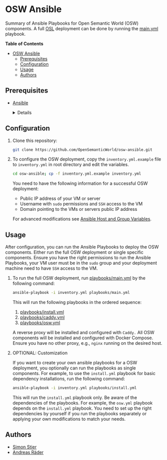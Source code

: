# OSW Ansible

Summary of Ansible Playbooks for Open Semantic World (OSW) components.
A full [OSL](https://github.com/OpenSemanticLab) deployment can be done by running the [main.yml](playbooks/main.yml) playbook.

<!-- vscode-markdown-toc -->
<!-- markdownlint-disable-next-line MD036 -->
**Table of Contents**

- [OSW Ansible](#osw-ansible)
  - [Prerequisites](#prerequisites)
  - [Configuration](#configuration)
  - [Usage](#usage)
  - [Authors](#authors)

## Prerequisites

- [Ansible](https://docs.ansible.com/ansible/latest/installation_guide/intro_installation.html)

    <details>
    <summary>Details</summary>

    To install the required Ansible Galaxy Modules after Ansible installation, run the following commands:

    ```bash
    ansible-galaxy install geerlingguy.docker geerlingguy.pip kwoodson.yedit
    ```

    ```bash
    ansible-galaxy collection install community.docker
    ```

    </details>

## Configuration

1. Clone this repository:

    ```bash
    git clone https://github.com/OpenSemanticWorld/osw-ansible.git
    ```

2. To configure the OSW deployment, copy the `inventory.yml.example` file to `inventory.yml` in root directory and edit the variables.

    ```bash
    cd osw-ansible; cp -f inventory.yml.example inventory.yml
    ```

    You need to have the following information for a successful OSW deployment:

    - Public IP address of your VM or server
    - Username with `sudo` permissions and `SSH` access to the VM
    - Domain pointing to the VMs or servers public IP address

    For advanced modifications see [Ansible Host and Group Variables](https://docs.ansible.com/ansible/latest/user_guide/intro_inventory.html#group-variables).

## Usage

After configuration, you can run the Ansible Playbooks to deploy the OSW components. Either run the full OSW deployment or single specific components. Ensure you have the right permissions to run the Ansible Playbooks, your VM user must be in the `sudo` group and your deployment machine need to have `SSH` access to the VM.

1. To run the full OSW deployment, run [playbooks/main.yml](playbooks/main.yml) by the following command:

    ```bash
    ansible-playbook -i inventory.yml playbooks/main.yml
    ```

    This will run the following playbooks in the ordered sequence:

    1. [playbooks/install.yml](playbooks/install.yml)
    2. [playbooks/caddy.yml](playbooks/caddy.yml)
    3. [playbooks/osw.yml](playbooks/osw.yml)

    A reverse proxy will be installed and configured with `Caddy.` All OSW components will be installed and configured with Docker Compose. Ensure you have no other proxy, e.g., `nginx` running on the desired host.

2. OPTIONAL: Customization

    If you want to create your own ansible playbooks for a OSW deployment, you optionally can run the playbooks as single components. For example, to use the `install.yml` playbook for basic dependency installations, run the following command:

    ```bash
    ansible-playbook -i inventory.yml playbooks/install.yml
    ```

    This will run the `install.yml` playbook only. Be aware of the dependencies of the playbooks. For example, the `osw.yml` playbook depends on the `install.yml` playbook. You need to set up the right dependencies by yourself if you run the playbooks separately or applying your own modifications to match your needs.

## Authors

- [Simon Stier](https://github.com/simontaurus)
- [Andreas Räder](https://github.com/raederan)
